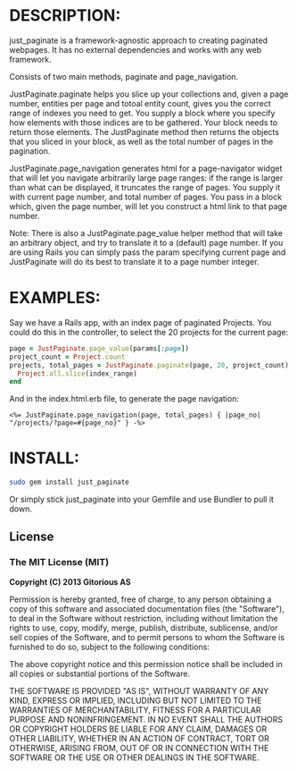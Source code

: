
DESCRIPTION:
===========

just_paginate is a framework-agnostic approach to creating paginated
webpages. It has no external dependencies and works with any web
framework.

Consists of two main methods, paginate and page_navigation.

JustPaginate.paginate helps you slice up your collections and, given a
page number, entities per page and totoal entity count, gives you the
correct range of indexes you need to get. You supply a block where you
specify how elements with those indices are to be gathered. Your block
needs to return those elements. The JustPaginate method then returns
the objects that you sliced in your block, as well as the total number
of pages in the pagination.

JustPaginate.page_navigation generates html for a page-navigator
widget that will let you navigate arbitrarily large page ranges: if
the range is larger than what can be displayed, it truncates the range
of pages. You supply it with current page number, and total number of
pages. You pass in a block which, given the page number, will let you
construct a html link to that page number.

Note: There is also a JustPaginate.page_value helper method that will
take an arbitrary object, and try to translate it to a (default) page
number. If you are using Rails you can simply pass the param
specifying current page and JustPaginate will do its best to translate
it to a page number integer.


EXAMPLES:
======

Say we have a Rails app, with an index page of paginated Projects. You
could do this in the controller, to select the 20 projects for the
current page:

```rb
page = JustPaginate.page_value(params[:page])
project_count = Project.count
projects, total_pages = JustPaginate.paginate(page, 20, project_count) do |index_range|
  Project.all.slice(index_range)
end
```

And in the index.html.erb file, to generate the page navigation:

```erb
<%= JustPaginate.page_navigation(page, total_pages) { |page_no| "/projects/?page=#{page_no}" } -%>
```

INSTALL:
========

```sh
sudo gem install just_paginate
```

Or simply stick just_paginate into your Gemfile and use Bundler to
pull it down.


## License

### The MIT License (MIT)

**Copyright (C) 2013 Gitorious AS**

Permission is hereby granted, free of charge, to any person obtaining a copy of
this software and associated documentation files (the "Software"), to deal in
the Software without restriction, including without limitation the rights to
use, copy, modify, merge, publish, distribute, sublicense, and/or sell copies of
the Software, and to permit persons to whom the Software is furnished to do so,
subject to the following conditions:

The above copyright notice and this permission notice shall be included in all
copies or substantial portions of the Software.

THE SOFTWARE IS PROVIDED "AS IS", WITHOUT WARRANTY OF ANY KIND, EXPRESS OR
IMPLIED, INCLUDING BUT NOT LIMITED TO THE WARRANTIES OF MERCHANTABILITY, FITNESS
FOR A PARTICULAR PURPOSE AND NONINFRINGEMENT. IN NO EVENT SHALL THE AUTHORS OR
COPYRIGHT HOLDERS BE LIABLE FOR ANY CLAIM, DAMAGES OR OTHER LIABILITY, WHETHER
IN AN ACTION OF CONTRACT, TORT OR OTHERWISE, ARISING FROM, OUT OF OR IN
CONNECTION WITH THE SOFTWARE OR THE USE OR OTHER DEALINGS IN THE SOFTWARE.
